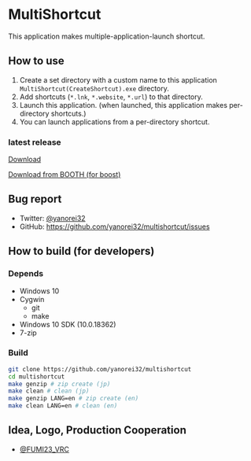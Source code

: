# MultiShortcut

This application makes multiple-application-launch shortcut.

## How to use

1. Create a set directory with a custom name to this application `MultiShortcut(CreateShortcut).exe` directory.
2. Add shortcuts (`*.lnk`, `*.website`, `*.url`) to that directory.
3. Launch this application. (when launched, this application makes per-directory shortcuts.)
4. You can launch applications from a per-directory shortcut.

### latest release

[Download](https://github.com/Yanorei32/MultiShortcut/releases)

[Download from BOOTH (for boost)](https://yanorei32.booth.pm/items/1835032)

## Bug report

* Twitter: [@yanorei32](https://twitter.com/yanorei32)
* GitHub: https://github.com/yanorei32/multishortcut/issues

## How to build (for developers)

### Depends

* Windows 10
* Cygwin
  * git
  * make
* Windows 10 SDK (10.0.18362)
* 7-zip

### Build

```bash
git clone https://github.com/yanorei32/multishortcut
cd multishortcut
make genzip # zip create (jp)
make clean # clean (jp)
make genzip LANG=en # zip create (en)
make clean LANG=en # clean (en)
```

## Idea, Logo, Production Cooperation
* [@FUMI23_VRC](https://twitter.com/intent/user?user_id=1217010323695128578)

